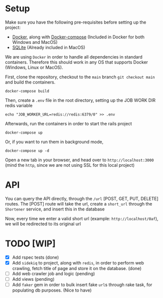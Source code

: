 # Setup

Make sure you have the following pre-requisites before setting up the project:

* [Docker](https://www.docker.com/), along with [Docker-compose](https://github.com/docker/compose) (Included in Docker for both Windows and MacOS)
* [SQLite](https://www.sqlite.org/index.html) (Already included in MacOS)

We are using `Docker` in order to handle all dependencies in standard containers. Therefore this should work in any OS that supports Docker (Windows, Linux or MacOS).


First, clone the repository, checkout to the `main` branch `git checkout main` and build the containers.

```docker-compose build```

Then, create a `.env` file in the root directory, setting up the JOB WORK DIR redis variable

```echo "JOB_WORKER_URL=redis://redis:6379/0" >> .env```

Afterwards, run the containers in order to start the rails project

```docker-compose up```

Or, if you want to run them in background mode,

```docker-compose up -d```

Open a new tab in your browser, and head over to `http://localhost:3000` (mind the `http`, since we are not using SSL for this local project)

# API

You can query the API directly, through the `/url` [POST, GET, PUT, DELETE] routes. 
The [POST] route will take the url, create a `short_url` through the `Shortener` service, and insert this in the database

Now, every time we enter a valid short url (example: `http://localhost/0af`), we will be redirected to its original url

# TODO [WIP]

- [x] Add rspec tests (done)
- [x] Add `sidekiq` to project, along with `redis`, in order to perform web crawling, fetch title of page and store it on the database. (done)
- [ ] Add web crawler job and logic (pending)
- [ ] Add views (pending) 
- [ ] Add `faker` gem in order to bulk insert fake `url`s through rake task, for populating db purposes. (Nice to have)
